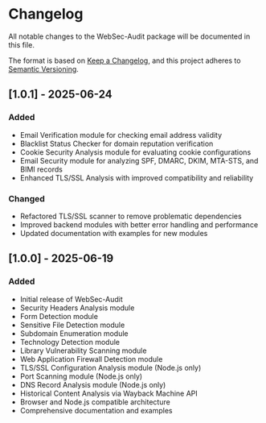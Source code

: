 # Changelog

All notable changes to the WebSec-Audit package will be documented in this file.

The format is based on [Keep a Changelog](https://keepachangelog.com/en/1.0.0/),
and this project adheres to [Semantic Versioning](https://semver.org/spec/v2.0.0.html).

## [1.0.1] - 2025-06-24

### Added
- Email Verification module for checking email address validity
- Blacklist Status Checker for domain reputation verification
- Cookie Security Analysis module for evaluating cookie configurations
- Email Security module for analyzing SPF, DMARC, DKIM, MTA-STS, and BIMI records
- Enhanced TLS/SSL Analysis with improved compatibility and reliability

### Changed
- Refactored TLS/SSL scanner to remove problematic dependencies
- Improved backend modules with better error handling and performance
- Updated documentation with examples for new modules

## [1.0.0] - 2025-06-19

### Added
- Initial release of WebSec-Audit
- Security Headers Analysis module
- Form Detection module
- Sensitive File Detection module
- Subdomain Enumeration module
- Technology Detection module
- Library Vulnerability Scanning module
- Web Application Firewall Detection module
- TLS/SSL Configuration Analysis module (Node.js only)
- Port Scanning module (Node.js only)
- DNS Record Analysis module (Node.js only)
- Historical Content Analysis via Wayback Machine API
- Browser and Node.js compatible architecture
- Comprehensive documentation and examples
